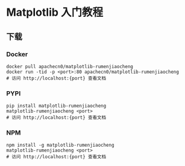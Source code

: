 # Matplotlib 入门教程

## 下载

### Docker

```
docker pull apachecn0/matplotlib-rumenjiaocheng
docker run -tid -p <port>:80 apachecn0/matplotlib-rumenjiaocheng
# 访问 http://localhost:{port} 查看文档
```

### PYPI

```
pip install matplotlib-rumenjiaocheng
matplotlib-rumenjiaocheng <port>
# 访问 http://localhost:{port} 查看文档
```

### NPM

```
npm install -g matplotlib-rumenjiaocheng
matplotlib-rumenjiaocheng <port>
# 访问 http://localhost:{port} 查看文档
```